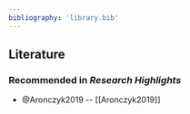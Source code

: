 ```yaml
---
bibliography: 'library.bib'
---
```


## Literature

### Recommended in _Research Highlights_
* @Aronczyk2019 -- [[Aronczyk2019]]